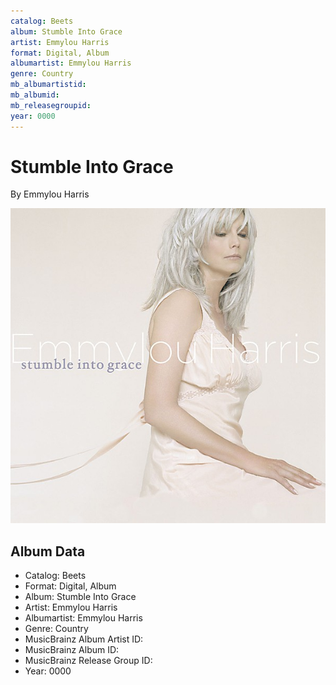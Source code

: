 ```yaml
---
catalog: Beets
album: Stumble Into Grace
artist: Emmylou Harris
format: Digital, Album
albumartist: Emmylou Harris
genre: Country
mb_albumartistid: 
mb_albumid: 
mb_releasegroupid: 
year: 0000
---
```


# Stumble Into Grace

By Emmylou Harris

![](../../assets/beetscovers/Emmylou_Harris-Stumble_Into_Grace.jpg)

## Album Data

- Catalog: Beets
- Format: Digital, Album
- Album: Stumble Into Grace
- Artist: Emmylou Harris
- Albumartist: Emmylou Harris
- Genre: Country
- MusicBrainz Album Artist ID: 
- MusicBrainz Album ID: 
- MusicBrainz Release Group ID: 
- Year: 0000

